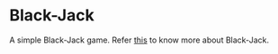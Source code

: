 # Black-Jack
A simple Black-Jack game.
Refer [this](https://en.wikipedia.org/wiki/Blackjack) to know more about Black-Jack.
